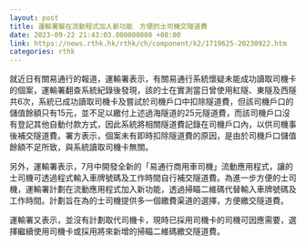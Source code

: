 ```yaml
---
layout: post
title: 運輸署擬在流動程式加入新功能　方便的士司機交隧道費
date: 2023-09-22 21:43:03.000000000 +08:00
link: https://news.rthk.hk/rthk/ch/component/k2/1719625-20230922.htm
categories: rthk
---
```


就近日有關易通行的報道，運輸署表示，有關易通行系統懷疑未能成功讀取司機卡的個案，運輸署翻查系統紀錄後發現，該的士在實測當日曾使用紅隧、東隧及西隧共6次，系統已成功讀取司機卡及嘗試於司機戶口中扣除隧道費，但該司機戶口的儲值餘額只有15元，並不足以繳付上述過海隧道的25元隧道費，而該司機戶口沒有登記其他自動付款方式，因此系統將相關隧道費記錄在司機戶口內，以供司機事後補交隧道費。署方表示，個案未有即時扣除隧道費的原因，是由於司機戶口儲值餘額不足所致，與系統讀取司機卡無關。

另外，運輸署表示，7月中開發全新的「易通行商用車司機」流動應用程式，讓的士司機可透過程式輸入車牌號碼及工作時間自行補交隧道費。為進一步方便的士司機，運輸署計劃在流動應用程式加入新功能，透過掃瞄二維碼代替輸入車牌號碼及工作時間。計劃旨在為的士司機提供多一個繳費渠道的選擇，方便繳交隧道費。

運輸署又表示，並沒有計劃取代司機卡，現時已採用司機卡的司機可因應需要，選擇繼續使用司機卡或採用將來新增的掃瞄二維碼繳交隧道費。
